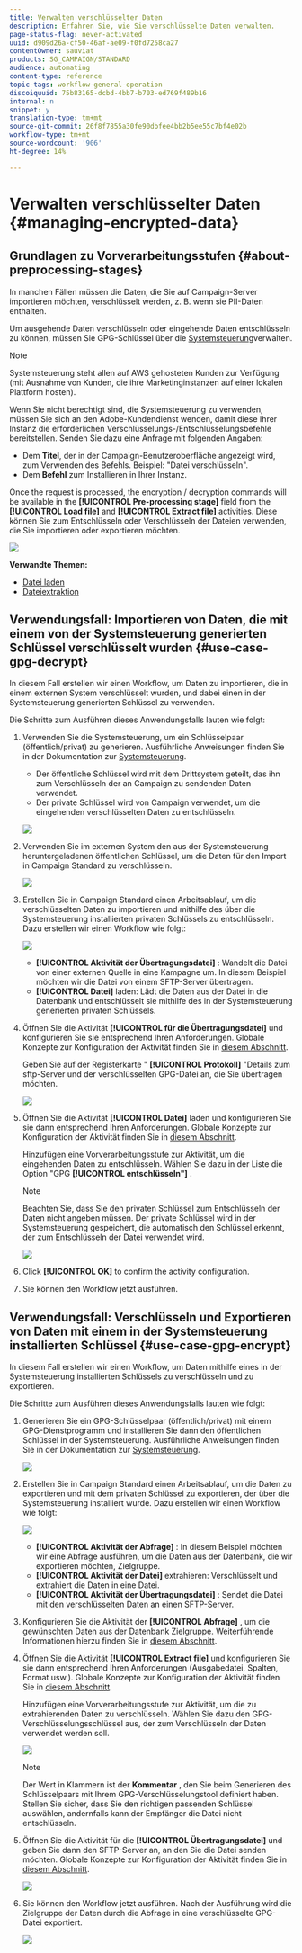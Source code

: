 ```yaml
---
title: Verwalten verschlüsselter Daten
description: Erfahren Sie, wie Sie verschlüsselte Daten verwalten.
page-status-flag: never-activated
uuid: d909d26a-cf50-46af-ae09-f0fd7258ca27
contentOwner: sauviat
products: SG_CAMPAIGN/STANDARD
audience: automating
content-type: reference
topic-tags: workflow-general-operation
discoiquuid: 75b83165-dcbd-4bb7-b703-ed769f489b16
internal: n
snippet: y
translation-type: tm+mt
source-git-commit: 26f8f7855a30fe90dbfee4bb2b5ee55c7bf4e02b
workflow-type: tm+mt
source-wordcount: '906'
ht-degree: 14%

---
```



# Verwalten verschlüsselter Daten {#managing-encrypted-data}

## Grundlagen zu Vorverarbeitungsstufen {#about-preprocessing-stages}

In manchen Fällen müssen die Daten, die Sie auf Campaign-Server importieren möchten, verschlüsselt werden, z. B. wenn sie PII-Daten enthalten.

Um ausgehende Daten verschlüsseln oder eingehende Daten entschlüsseln zu können, müssen Sie GPG-Schlüssel über die [Systemsteuerung](https://docs.adobe.com/content/help/en/control-panel/using/instances-settings/gpg-keys-management.html)verwalten.

>[!NOTE]
>
>Systemsteuerung steht allen auf AWS gehosteten Kunden zur Verfügung (mit Ausnahme von Kunden, die ihre Marketinginstanzen auf einer lokalen Plattform hosten).

Wenn Sie nicht berechtigt sind, die Systemsteuerung zu verwenden, müssen Sie sich an den Adobe-Kundendienst wenden, damit diese Ihrer Instanz die erforderlichen Verschlüsselungs-/Entschlüsselungsbefehle bereitstellen. Senden Sie dazu eine Anfrage mit folgenden Angaben:

* Dem **Titel**, der in der Campaign-Benutzeroberfläche angezeigt wird, zum Verwenden des Befehls. Beispiel: &quot;Datei verschlüsseln&quot;.
* Dem **Befehl** zum Installieren in Ihrer Instanz.

Once the request is processed, the encryption / decryption commands will be available in the **[!UICONTROL Pre-processing stage]** field from the **[!UICONTROL Load file]** and **[!UICONTROL Extract file]** activities. Diese können Sie zum Entschlüsseln oder Verschlüsseln der Dateien verwenden, die Sie importieren oder exportieren möchten.

![](assets/preprocessing-encryption.png)

**Verwandte Themen:**

* [Datei laden](../../automating/using/load-file.md)
* [Dateiextraktion](../../automating/using/extract-file.md)

## Verwendungsfall: Importieren von Daten, die mit einem von der Systemsteuerung generierten Schlüssel verschlüsselt wurden {#use-case-gpg-decrypt}

In diesem Fall erstellen wir einen Workflow, um Daten zu importieren, die in einem externen System verschlüsselt wurden, und dabei einen in der Systemsteuerung generierten Schlüssel zu verwenden.

Die Schritte zum Ausführen dieses Anwendungsfalls lauten wie folgt:

1. Verwenden Sie die Systemsteuerung, um ein Schlüsselpaar (öffentlich/privat) zu generieren. Ausführliche Anweisungen finden Sie in der Dokumentation zur [Systemsteuerung](https://docs.adobe.com/content/help/en/control-panel/using/instances-settings/gpg-keys-management.html#decrypting-data).

   * Der öffentliche Schlüssel wird mit dem Drittsystem geteilt, das ihn zum Verschlüsseln der an Campaign zu sendenden Daten verwendet.
   * Der private Schlüssel wird von Campaign verwendet, um die eingehenden verschlüsselten Daten zu entschlüsseln.

   ![](assets/gpg_generate.png)

1. Verwenden Sie im externen System den aus der Systemsteuerung heruntergeladenen öffentlichen Schlüssel, um die Daten für den Import in Campaign Standard zu verschlüsseln.

   ![](assets/gpg_external.png)

1. Erstellen Sie in Campaign Standard einen Arbeitsablauf, um die verschlüsselten Daten zu importieren und mithilfe des über die Systemsteuerung installierten privaten Schlüssels zu entschlüsseln. Dazu erstellen wir einen Workflow wie folgt:

   ![](assets/gpg_workflow.png)

   * **[!UICONTROL Aktivität der Übertragungsdatei]** : Wandelt die Datei von einer externen Quelle in eine Kampagne um. In diesem Beispiel möchten wir die Datei von einem SFTP-Server übertragen.
   * **[!UICONTROL Datei]** laden: Lädt die Daten aus der Datei in die Datenbank und entschlüsselt sie mithilfe des in der Systemsteuerung generierten privaten Schlüssels.

1. Öffnen Sie die Aktivität **[!UICONTROL für die Übertragungsdatei]** und konfigurieren Sie sie entsprechend Ihren Anforderungen. Globale Konzepte zur Konfiguration der Aktivität finden Sie in [diesem Abschnitt](../../automating/using/load-file.md).

   Geben Sie auf der Registerkarte &quot; **[!UICONTROL Protokoll]** &quot;Details zum sftp-Server und der verschlüsselten GPG-Datei an, die Sie übertragen möchten.

   ![](assets/gpg_transfer.png)

1. Öffnen Sie die Aktivität **[!UICONTROL Datei]** laden und konfigurieren Sie sie dann entsprechend Ihren Anforderungen. Globale Konzepte zur Konfiguration der Aktivität finden Sie in [diesem Abschnitt](../../automating/using/load-file.md).

   Hinzufügen eine Vorverarbeitungsstufe zur Aktivität, um die eingehenden Daten zu entschlüsseln. Wählen Sie dazu in der Liste die Option &quot;GPG **[!UICONTROL entschlüsseln&quot;]** .

   >[!NOTE]
   >
   >Beachten Sie, dass Sie den privaten Schlüssel zum Entschlüsseln der Daten nicht angeben müssen. Der private Schlüssel wird in der Systemsteuerung gespeichert, die automatisch den Schlüssel erkennt, der zum Entschlüsseln der Datei verwendet wird.

   ![](assets/gpg_load.png)

1. Click **[!UICONTROL OK]** to confirm the activity configuration.

1. Sie können den Workflow jetzt ausführen.

## Verwendungsfall: Verschlüsseln und Exportieren von Daten mit einem in der Systemsteuerung installierten Schlüssel {#use-case-gpg-encrypt}

In diesem Fall erstellen wir einen Workflow, um Daten mithilfe eines in der Systemsteuerung installierten Schlüssels zu verschlüsseln und zu exportieren.

Die Schritte zum Ausführen dieses Anwendungsfalls lauten wie folgt:

1. Generieren Sie ein GPG-Schlüsselpaar (öffentlich/privat) mit einem GPG-Dienstprogramm und installieren Sie dann den öffentlichen Schlüssel in der Systemsteuerung. Ausführliche Anweisungen finden Sie in der Dokumentation zur [Systemsteuerung](https://docs.adobe.com/content/help/en/control-panel/using/instances-settings/gpg-keys-management.html#encrypting-data).

   ![](assets/gpg_install.png)

1. Erstellen Sie in Campaign Standard einen Arbeitsablauf, um die Daten zu exportieren und mit dem privaten Schlüssel zu exportieren, der über die Systemsteuerung installiert wurde. Dazu erstellen wir einen Workflow wie folgt:

   ![](assets/gpg-workflow-export.png)

   * **[!UICONTROL Aktivität der Abfrage]** : In diesem Beispiel möchten wir eine Abfrage ausführen, um die Daten aus der Datenbank, die wir exportieren möchten, Zielgruppe.
   * **[!UICONTROL Aktivität der Datei]** extrahieren: Verschlüsselt und extrahiert die Daten in eine Datei.
   * **[!UICONTROL Aktivität der Übertragungsdatei]** : Sendet die Datei mit den verschlüsselten Daten an einen SFTP-Server.

1. Konfigurieren Sie die Aktivität der **[!UICONTROL Abfrage]** , um die gewünschten Daten aus der Datenbank Zielgruppe. Weiterführende Informationen hierzu finden Sie in [diesem Abschnitt](../../automating/using/query.md).

1. Öffnen Sie die Aktivität **[!UICONTROL Extract file]** und konfigurieren Sie sie dann entsprechend Ihren Anforderungen (Ausgabedatei, Spalten, Format usw.). Globale Konzepte zur Konfiguration der Aktivität finden Sie in [diesem Abschnitt](../../automating/using/extract-file.md).

   Hinzufügen eine Vorverarbeitungsstufe zur Aktivität, um die zu extrahierenden Daten zu verschlüsseln. Wählen Sie dazu den GPG-Verschlüsselungsschlüssel aus, der zum Verschlüsseln der Daten verwendet werden soll.

   ![](assets/gpg-extract-stage.png)

   >[!NOTE]
   >
   >Der Wert in Klammern ist der **Kommentar** , den Sie beim Generieren des Schlüsselpaars mit Ihrem GPG-Verschlüsselungstool definiert haben. Stellen Sie sicher, dass Sie den richtigen passenden Schlüssel auswählen, andernfalls kann der Empfänger die Datei nicht entschlüsseln.

1. Öffnen Sie die Aktivität für die **[!UICONTROL Übertragungsdatei]** und geben Sie dann den SFTP-Server an, an den Sie die Datei senden möchten. Globale Konzepte zur Konfiguration der Aktivität finden Sie in [diesem Abschnitt](../../automating/using/transfer-file.md).

   ![](assets/gpg-transfer-encrypt.png)

1. Sie können den Workflow jetzt ausführen. Nach der Ausführung wird die Zielgruppe der Daten durch die Abfrage in eine verschlüsselte GPG-Datei exportiert.

   ![](assets/gpg-sftp-encrypt.png)
